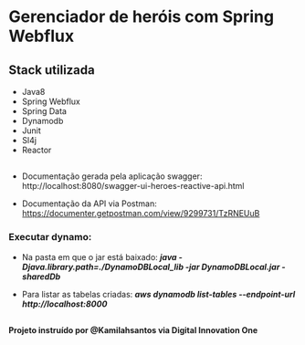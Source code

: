 # Gerenciador de heróis com Spring Webflux

## Stack utilizada

  * Java8
  * Spring Webflux
  * Spring Data
  * Dynamodb
  * Junit
  * Sl4j
  * Reactor
 
  ##
  
* Documentação gerada pela aplicação swagger: http://localhost:8080/swagger-ui-heroes-reactive-api.html

* Documentação da API via Postman: https://documenter.getpostman.com/view/9299731/TzRNEUuB


### Executar dynamo: 
* Na pasta em que o jar está baixado: ***java -Djava.library.path=./DynamoDBLocal_lib -jar DynamoDBLocal.jar -sharedDb***
 
 * Para listar as tabelas criadas:  ***aws dynamodb list-tables --endpoint-url http://localhost:8000***


##
#### Projeto instruído por @Kamilahsantos via Digital Innovation One
